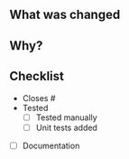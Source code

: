 <!-- Thanks for opening a PR!
If it is a significant code change, please make sure there is an open issue for this.
We work best with you when we have accepted the idea first before you code. -->

## What was changed

<!-- Describe what has changed in this PR -->

## Why?

<!-- Tell your future self why have you made these changes -->

## Checklist

- Closes #<!-- add issue number here -->
- Tested
  - [ ] Tested manually
  - [ ] Unit tests added
- [ ] Documentation <!--- Remove if not needed -->
